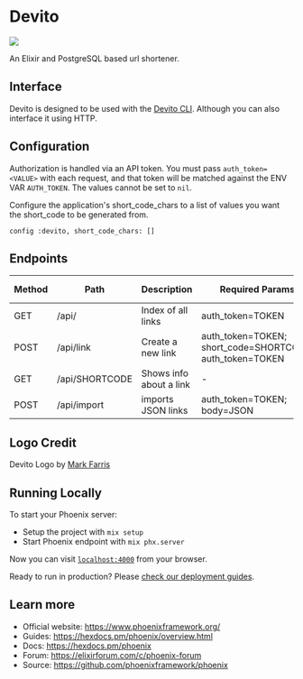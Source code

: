# Devito

![](https://github.com/supersimple/devito/blob/main/devito-sm.png?raw=true)

An Elixir and PostgreSQL based url shortener.

## Interface

Devito is designed to be used with the [Devito CLI](https://github.com/supersimple/devito_cli/). Although you can also interface it using HTTP.

## Configuration

Authorization is handled via an API token. You must pass `auth_token=<VALUE>` with each request, and that token will be matched against the ENV VAR `AUTH_TOKEN`. The values cannot be set to `nil`.

Configure the application's short_code_chars to a list of values you want the short_code to be generated from.

`config :devito, short_code_chars: []`

## Endpoints

| Method | Path           | Description             | Required Params                                          | Optional Params |
| ------ | -------------- | ----------------------- | -------------------------------------------------------- | --------------- |
| GET    | /api/          | Index of all links      | auth_token=TOKEN                                         | download=true   |
| POST   | /api/link      | Create a new link       | auth_token=TOKEN; short_code=SHORTCODE; auth_token=TOKEN |
| GET    | /api/SHORTCODE | Shows info about a link | -                                                        | -               |
| POST   | /api/import    | imports JSON links      | auth_token=TOKEN; body=JSON                              | -               |

## Logo Credit

Devito Logo by [Mark Farris](https://markfarrisdesign.com)

## Running Locally

To start your Phoenix server:

- Setup the project with `mix setup`
- Start Phoenix endpoint with `mix phx.server`

Now you can visit [`localhost:4000`](http://localhost:4000) from your browser.

Ready to run in production? Please [check our deployment guides](https://hexdocs.pm/phoenix/deployment.html).

## Learn more

- Official website: https://www.phoenixframework.org/
- Guides: https://hexdocs.pm/phoenix/overview.html
- Docs: https://hexdocs.pm/phoenix
- Forum: https://elixirforum.com/c/phoenix-forum
- Source: https://github.com/phoenixframework/phoenix
